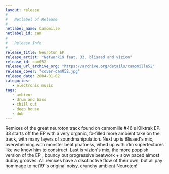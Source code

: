 ```yaml
---
layout: release
#
#   Netlabel of Release
#
netlabel_name: Camomille
netlabel_id: cam
#
#   Release Info
#
release_title: Neuroton EP
release_artist: "Network19 feat. 33, blisaed and vizion"
release_id: cam052
release_url_archive_org: "https://archive.org/details/camomille52"
release_cover: "cover-cam052.jpg"
release_date: 2004-01-02
categories:
   - electronic music
tags:
   - ambient
   - drum and bass
   - chill out
   - deep house
   - dub
---
```

Remixes of the great neuroton track found on camomille #46's Kliktrak EP. 33 starts off the EP with a very organic, fx-filled more ambient take on the track, with many layers of soundmanipulation. Next up is Blisaed's mix, overwhelming with monster beat phatness, vibed up with idm supertextures like we know him to construct. Last is vizion's mix, the more poppish version of the EP ; bouncy but progressive beatwork + slow paced almost dubby grooves. All remixes have a disctinctive flow of their own, but all pay hommage to net19''s original noisy, crunchy ambient Neuroton!
